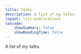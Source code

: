 ```yaml
---
title: Talks
description: A list of my talks.
layout: list-publications
cascade:
    showSummary: false
    showReadingTime: false
---
```



A list of my talks.

